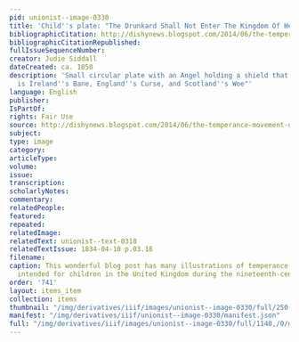 ```yaml
---
pid: unionist--image-0330
title: 'Child''s plate: "The Drunkard Shall Not Enter The Kingdom Of Heaven"'
bibliographicCitation: http://dishynews.blogspot.com/2014/06/the-temperance-movement-on-transferware.html
bibliographicCitationRepublished: 
fullIssueSequenceNumber: 
creator: Judie Siddall
dateCreated: ca. 1850
description: 'Small circular plate with an Angel holding a shield that reads: "Intemperance
  is Ireland''s Bane, England''s Curse, and Scotland''s Woe"'
language: English
publisher: 
IsPartOf: 
rights: Fair Use
source: http://dishynews.blogspot.com/2014/06/the-temperance-movement-on-transferware.html
subject: 
type: image
category: 
articleType: 
volume: 
issue: 
transcription: 
scholarlyNotes: 
commentary: 
relatedPeople: 
featured: 
repeated: 
relatedImage: 
relatedText: unionist--text-0318
relatedTextIssue: 1834-04-10 p.03.18
filename: 
caption: This wonderful blog post has many illustrations of temperance-themed materials
  intended for children in the United Kingdom during the nineteenth-century. http://dishynews.blogspot.com/2014/06/the-temperance-movement-on-transferware.html
order: '741'
layout: items_item
collection: items
thumbnail: "/img/derivatives/iiif/images/unionist--image-0330/full/250,/0/default.jpg"
manifest: "/img/derivatives/iiif/unionist--image-0330/manifest.json"
full: "/img/derivatives/iiif/images/unionist--image-0330/full/1140,/0/default.jpg"
---
```

